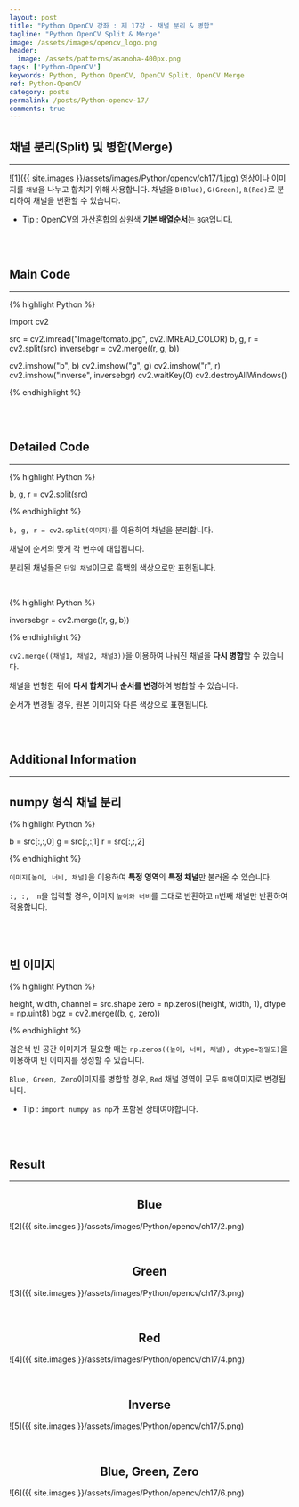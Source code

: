 ```yaml
---
layout: post
title: "Python OpenCV 강좌 : 제 17강 - 채널 분리 & 병합"
tagline: "Python OpenCV Split & Merge"
image: /assets/images/opencv_logo.png
header:
  image: /assets/patterns/asanoha-400px.png
tags: ['Python-OpenCV']
keywords: Python, Python OpenCV, OpenCV Split, OpenCV Merge
ref: Python-OpenCV
category: posts
permalink: /posts/Python-opencv-17/
comments: true
---
```


## 채널 분리(Split) 및 병합(Merge) ##
----------

![1]({{ site.images }}/assets/images/Python/opencv/ch17/1.jpg)
영상이나 이미지를 `채널`을 나누고 합치기 위해 사용합니다. 채널을 `B(Blue)`, `G(Green)`, `R(Red)`로 분리하여 채널을 변환할 수 있습니다. 

* Tip : OpenCV의 가산혼합의 삼원색 **기본 배열순서**는 `BGR`입니다.

<br>
<br>

## Main Code ##
----------

{% highlight Python %}

import cv2

src = cv2.imread("Image/tomato.jpg", cv2.IMREAD_COLOR)
b, g, r = cv2.split(src)
inversebgr = cv2.merge((r, g, b))

cv2.imshow("b", b)
cv2.imshow("g", g)
cv2.imshow("r", r)
cv2.imshow("inverse", inversebgr)
cv2.waitKey(0)
cv2.destroyAllWindows()

{% endhighlight %}

<br>
<br>

## Detailed Code ##
----------

{% highlight Python %}

b, g, r = cv2.split(src)

{% endhighlight %}

`b, g, r = cv2.split(이미지)`를 이용하여 채널을 분리합니다.

채널에 순서의 맞게 각 변수에 대입됩니다.

분리된 채널들은 `단일 채널`이므로 흑백의 색상으로만 표현됩니다.

<br>

{% highlight Python %}

inversebgr = cv2.merge((r, g, b))

{% endhighlight %}

`cv2.merge((채널1, 채널2, 채널3))`을 이용하여 나눠진 채널을 **다시 병합**할 수 있습니다.

채널을 변형한 뒤에 **다시 합치거나 순서를 변경**하여 병합할 수 있습니다.

순서가 변경될 경우, 원본 이미지와 다른 색상으로 표현됩니다.

<br>
<br>

## Additional Information ##
----------

## numpy 형식 채널 분리 ##

{% highlight Python %}

b = src[:,:,0]
g = src[:,:,1]
r = src[:,:,2]

{% endhighlight %}

`이미지[높이, 너비, 채널]`을 이용하여 **특정 영역**의 **특정 채널**만 불러올 수 있습니다.

`:, :,  n`을 입력할 경우, 이미지 `높이와 너비`를 그대로 반환하고 `n`번째 채널만 반환하여 적용합니다.

<br>
<br>

## 빈 이미지 ##

{% highlight Python %}

height, width, channel = src.shape
zero = np.zeros((height, width, 1), dtype = np.uint8)
bgz = cv2.merge((b, g, zero))

{% endhighlight %}

검은색 빈 공간 이미지가 필요할 때는 `np.zeros((높이, 너비, 채널), dtype=정밀도)`을 이용하여 빈 이미지를 생성할 수 있습니다.

`Blue, Green, Zero`이미지를 병합할 경우, `Red` 채널 영역이 모두 `흑백`이미지로 변경됩니다.

* Tip : `import numpy as np`가 포함된 상태여야합니다.

<br>
<br>

## Result ##
----------

## <center>Blue</center> ##
![2]({{ site.images }}/assets/images/Python/opencv/ch17/2.png)

<br>

## <center>Green</center> ##
![3]({{ site.images }}/assets/images/Python/opencv/ch17/3.png)

<br>

## <center>Red</center> ##
![4]({{ site.images }}/assets/images/Python/opencv/ch17/4.png)

<br>

## <center>Inverse</center> ##
![5]({{ site.images }}/assets/images/Python/opencv/ch17/5.png)

<br>

## <center>Blue, Green, Zero</center> ##
![6]({{ site.images }}/assets/images/Python/opencv/ch17/6.png)
